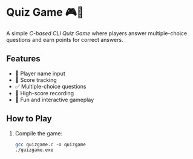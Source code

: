 # Quiz Game 🎮🧠

A simple *C-based CLI Quiz Game* where players answer multiple-choice questions and earn points for correct answers.  

## Features
- 🧑 Player name input  
- 📜 Score tracking  
- ✅ Multiple-choice questions  
- 🎯 High-score recording  
- 🌟 Fun and interactive gameplay  

## How to Play
1. Compile the game:  
   ```bash
   gcc quizgame.c -o quizgame
   ./quizgame.exe
